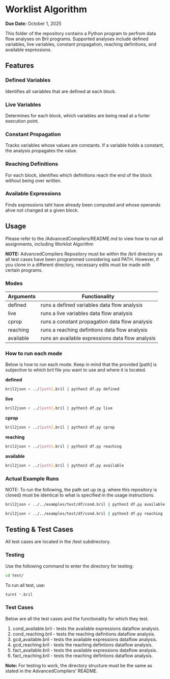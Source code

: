 # Worklist Algorithm
**Due Date:** October 1, 2025

This folder of the repository contains a Python program to perfrom data flow analyses on Bril programs. Supported analyses include defined variables, live variables, constant propagation, reaching definitions, and available expressions.

## Features
### Defined Variables
Identifies all variables that are defined at each block.
### Live Variables
Determines for each block, which variables are being read at a furter execution point.
### Constant Propagation
Tracks variables whose values are constants. If a variable holds a constant, the analysis propagates the value.
### Reaching Definitions
For each block, identifies which definitions reach the end of the block without being over written.
### Available Expressions
Finds expressions taht have already been computed and whose operands ahve not changed at a given block.

## Usage
Please refer to the /AdvancedCompilers/README.md to view how to run all assignments, including Worklist Algorithm

**NOTE:** AdvancedCompilers Repository must be within the /bril directory as all test cases have been programmed considering said PATH. However, if you clone in a different directory, necessary edits must be made with certain programs.

### Modes
Arguments     | Functionality
------------- | -----------
defined       | runs a defined variables data flow analysis
live          | runs a live variables data flow analysis
cprop         | runs a constant propagation data flow analysis
reaching      | runs a reaching defintions data flow analysis
available     | runs an available expressions data flow analysis

### How to run each mode
Below is how to run each mode. Keep in mind that the provided [path] is subjective to which bril file you want to use and where it is located.

**defined**
```bash
bril2json < ../[path].bril | python3 df.py defined
```

**live**
```bash
bril2json < ../[path].bril | python3 df.py live
```

**cprop**
```bash
bril2json < ../[path].bril | python3 df.py cprop
```

**reaching**
```bash
bril2json < ../[path].bril | python3 df.py reaching
```

**available**
```bash
bril2json < ../[path].bril | python3 df.py available
```
### Actual Example Runs
NOTE: To run the following, the path set up (e.g. where this repository is cloned) must be identical to what is specified in the usage instructions.

```bash
bril2json < ../../examples/test/df/cond.bril | python3 df.py available
```

```bash
bril2json < ../../examples/test/df/cond.bril | python3 df.py reaching
```

## Testing & Test Cases
All test cases are located in the /test subdirectory.

### Testing
Use the following command to enter the directory for testing:
```bash
cd test/
```
To run all test, use:
```bash
turnt *.bril
```

### Test Cases
Below are all the test cases and the functionality for which they test.

1. cond_available.bril - tests the available expressions dataflow analysis.
2. cond_reaching.bril - tests the reaching defintions dataflow analysis.
3. gcd_available.bril - tests the available expressions dataflow analysis.
4. gcd_reaching.bril - tests the reaching defintions dataflow analysis.
5. fact_available.bril - tests the available expressions dataflow analysis.
6. fact_reaching.bril - tests the reaching defintions dataflow analysis.

**Note:** For testing to work, the directory structure must be the same as stated in the AdvancedCompilers' README. 



